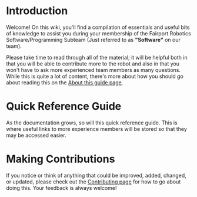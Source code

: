 # Introduction
Welcome! On this wiki, you'll find a compilation of essentials and useful bits of knowledge to assist you during your membership of the Fairport Robotics Software/Programming Subteam (Just referred to as **"Software"** on our team).

Please take time to read through all of the material; it will be helpful both in that you will be able to contribute more to the robot and also in that you won't have to ask more experienced team members as many questions. While this is quite a lot of content, there's more about how you should go about reading this on the [About this guide page](about.md).

# Quick Reference Guide
As the documentation grows, so will this quick reference guide. This is where useful links to more experience members will be stored so that they may be accessed easier.

# Making Contributions
If you notice or think of anything that could be improved, added, changed, or updated, please check out the [Contributing page](contributing.md) for how to go about doing this. Your feedback is always welcome!